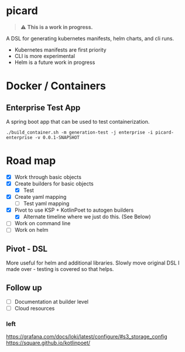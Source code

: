 # picard

> :warning: **This is a work in progress.**

A DSL for generating kubernetes manifests, helm charts,
and cli runs. 

* Kubernetes manifests are first priority
* CLI is more experimental
* Helm is a future work in progress

# Docker / Containers

## Enterprise Test App

A spring boot app that can be used to test containerization.

```shell
./build_container.sh -m generation-test -j enterprise -i picard-enterprise -v 0.0.1-SNAPSHOT
```

# Road map

- [x] Work through basic objects
- [x] Create builders for basic objects
  - [x] Test
- [x] Create yaml mapping
  - [ ] Test yaml mapping
- [x] Pivot to use KSP + KotlinPoet to autogen builders
  - [x] Alternate timeline where we just do this. (See Below)
- [ ] Work on command line
- [ ] Work on helm

## Pivot - DSL

More useful for helm and additional libraries.
Slowly move original DSL I made over - testing is covered so that helps.

## Follow up

- [ ] Documentation at builder level
- [ ] Cloud resources

### left
https://grafana.com/docs/loki/latest/configure/#s3_storage_config
https://square.github.io/kotlinpoet/